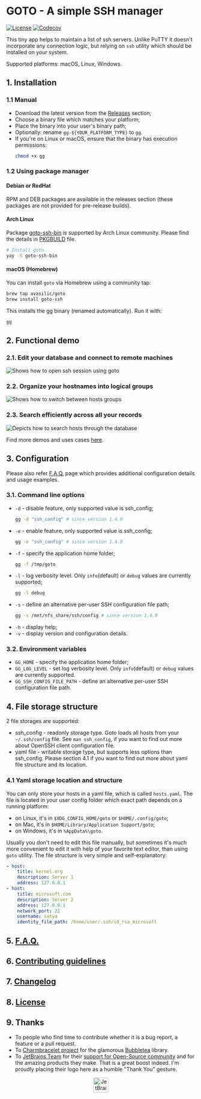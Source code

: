 # GOTO - A simple SSH manager #

[![License](https://img.shields.io/badge/license-MIT-blue.svg?style=flat-square)](https://raw.githubusercontent.com/grafviktor/goto/master/LICENSE)
[![Codecov](https://codecov.io/gh/grafviktor/goto/branch/develop/graph/badge.svg?token=tTyTsuCvNb)](https://codecov.io/gh/grafviktor/goto)

This tiny app helps to maintain a list of ssh servers. Unlike PuTTY it doesn't incorporate any connection logic, but relying on `ssh` utility which should be installed on your system.

Supported platforms: macOS, Linux, Windows.

## 1. Installation ##

### 1.1 Manual ###

* Download the latest version from the [Releases](https://github.com/grafviktor/goto/releases) section;
* Choose a binary file which matches your platform;
* Place the binary into your user's binary path;
* Optionally: rename `gg-${YOUR_PLATFORM_TYPE}` to `gg`.
* If you're on Linux or macOS, ensure that the binary has execution permissions:
  ```bash
  chmod +x gg
  ```

### 1.2 Using package manager ###

#### Debian or RedHat ####

RPM and DEB packages are available in the releases section (these packages are not provided for pre-release builds).

#### Arch Linux ####

Package [goto-ssh-bin](https://aur.archlinux.org/packages/goto-ssh-bin) is supported by Arch Linux community. Please find the details in [PKGBUILD](https://aur.archlinux.org/cgit/aur.git/tree/PKGBUILD?h=goto-ssh-bin) file.

```bash
# Install goto
yay -S goto-ssh-bin
```

#### macOS (Homebrew) ####

You can install `goto` via Homebrew using a community tap:

```bash
brew tap avasilic/goto
brew install goto-ssh
```

This installs the gg binary (renamed automatically). Run it with:
```bash
gg
```

## 2. Functional demo ##

### 2.1. Edit your database and connect to remote machines ###

![Shows how to open ssh session using goto](demo/edit_and_connect.gif)

### 2.2. Organize your hostnames into logical groups ###

![Shows how to switch between hosts groups](demo/switch_between_groups.gif)

### 2.3. Search efficiently across all your records ###

![Depicts how to search hosts through the database](demo/search_through_database.gif)

Find more demos and uses cases [here](demo/README.md).

## 3. Configuration ##

Please also refer [F.A.Q.](FAQ.md) page which provides additional configuration details and usage examples.

### 3.1. Command line options ###

* `-d` - disable feature, only supported value is ssh_config;
  ```bash
  gg -d "ssh_config" # since version 1.4.0
  ```
* `-e` - enable feature, only supported value is ssh_config;
  ```bash
  gg -e "ssh_config" # since version 1.4.0
  ```
* `-f` - specify the application home folder;
  ```bash
  gg -f /tmp/goto
  ```
* `-l` - log verbosity level. Only `info`(default) or `debug` values are currently supported;
  ```bash
  gg -l debug
  ```
* `-s` - define an alternative per-user SSH configuration file path;
  ```bash
  gg -s /mnt/nfs_share/ssh/config # since version 1.4.0
  ```
* `-h` - display help;
* `-v` - display version and configuration details.

### 3.2. Environment variables ###

* `GG_HOME` - specify the application home folder;
* `GG_LOG_LEVEL` - set log verbosity level. Only `info`(default) or `debug` values are currently supported.
* `GG_SSH_CONFIG_FILE_PATH` - define an alternative per-user SSH configuration file path.

## 4. File storage structure ##

2 file storages are supported:

* ssh_config - readonly storage type. Goto loads all hosts from your `~/.ssh/config` file. See `man ssh_config`, if you want to find out more about OpenSSH client configuration file.
* yaml file - writable storage type, but supports less options than ssh_config. Please section 4.1 if you want to find out more about yaml file structure and its location.

### 4.1 Yaml storage location and structure ###

You can only store your hosts in a yaml file, which is called `hosts.yaml`. The file is located in your user config folder which exact path depends on a running platform:

* on Linux, it's in `$XDG_CONFIG_HOME/goto` or `$HOME/.config/goto`;
* on Mac, it's in `$HOME/Library/Application Support/goto`;
* on Windows, it's in `%AppData%\goto`.

Usually you don't need to edit this file manually, but sometimes it's much more convenient to edit it with help of your favorite text editor, than using `goto` utility. The file structure is very simple and self-explanatory:

```yaml
- host:
    title: kernel.org
    description: Server 1
    address: 127.0.0.1
- host:
    title: microsoft.com
    description: Server 2
    address: 127.0.0.1
    network_port: 22
    username: satya
    identity_file_path: /home/user/.ssh/id_rsa_microsoft
```

## 5. [F.A.Q.](FAQ.md) ##

## 6. [Contributing guidelines](CONTRIBUTING.md) ##

## 7. [Changelog](CHANGELOG.md) ##

## 8. [License](LICENSE) ##

## 9. Thanks ##

* To people who find time to contribute whether it is a bug report, a feature or a pull request.
* To [Charmbracelet project](https://charm.sh/) for the glamorous [Bubbletea](https://github.com/charmbracelet/bubbletea) library.
* To [JetBrains Team](https://www.jetbrains.com/) for their [support for Open-Source community](https://www.jetbrains.com/community/opensource/) and for the amazing products they make. That is a great boost indeed. I'm proudly placing their logo here as a humble "Thank You" gesture.

<div align="center">
  <a href="https://www.jetbrains.com/">
    <img
      height="40px"
      src="https://resources.jetbrains.com/storage/products/company/brand/logos/jetbrains.svg"
      alt="JetBrains logo."
    >
  </a>
</div>


